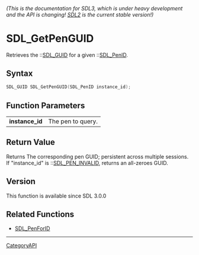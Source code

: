 ###### (This is the documentation for SDL3, which is under heavy development and the API is changing! [SDL2](https://wiki.libsdl.org/SDL2/) is the current stable version!)
# SDL_GetPenGUID

Retrieves the ::[SDL_GUID](SDL_GUID) for a given ::[SDL_PenID](SDL_PenID).

## Syntax

```c
SDL_GUID SDL_GetPenGUID(SDL_PenID instance_id);

```

## Function Parameters

|                     |                   |
| ------------------- | ----------------- |
| **instance_id**     | The pen to query. |

## Return Value

Returns The corresponding pen GUID; persistent across multiple sessions. If
"instance_id" is ::[SDL_PEN_INVALID](SDL_PEN_INVALID), returns an
all-zeroes GUID.

## Version

This function is available since SDL 3.0.0

## Related Functions

* [SDL_PenForID](SDL_PenForID)

----
[CategoryAPI](CategoryAPI)

